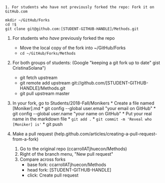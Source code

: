 	1. For students who have not previously forked the repo: Fork it on GitHub.com

    mkdir ~/GitHub/Forks
	cd !$
	git clone git@github.com:[STUDENT-GITHUB-HANDLE]/Methods.git

   1. For students who _have_ previously forked the repo
      * Move the local copy of the fork into ~/GitHub/Forks
	  * `cd ~/GitHub/Forks/Methods`

   1. For both groups of students: (Google "keeping a git fork up to date" gist CristinaSolana")
	  * git fetch upstream
      * git remote add upstream git://github.com/[STUDENT-GITHUB-HANDLE]/Methods.git
	  * git pull upstream master
	
   1.  In your fork, go to Students/2018-Fall/Monikers
      * Create a file named [Moniker].md
      * git config --global user.email "your email on GitHub"
      * git config --global user.name "your name on GitHub"
      * Put your real name in the markdown file
      * `git add .`
      * `git commit -m 'Reveal who [Moniker] is'`
	  * git push

   1. Make a pull request (help.github.com/articles/creating-a-pull-request-from-a-fork)
      1. Go to the original repo (ccarrollATjhuecon/Methods)
	  1. Right of the branch menu, "New pull request"
	  1. Compare across forks
	     * base fork: ccarrollATjhuecon/Methods
		 * head fork: [STUDENT-GITHUB-HANDLE] 
		 * click: Create pull request

